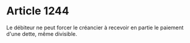 # Article 1244

Le débiteur ne peut forcer le créancier à recevoir en partie le paiement d'une dette, même divisible.